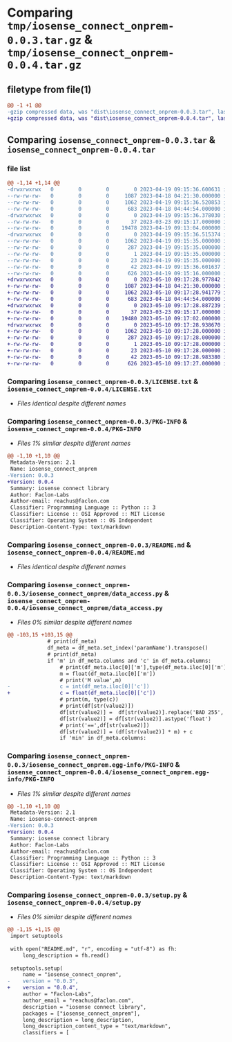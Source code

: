 # Comparing `tmp/iosense_connect_onprem-0.0.3.tar.gz` & `tmp/iosense_connect_onprem-0.0.4.tar.gz`

## filetype from file(1)

```diff
@@ -1 +1 @@
-gzip compressed data, was "dist\iosense_connect_onprem-0.0.3.tar", last modified: Wed Apr 19 09:15:36 2023, max compression
+gzip compressed data, was "dist\iosense_connect_onprem-0.0.4.tar", last modified: Wed May 10 09:17:28 2023, max compression
```

## Comparing `iosense_connect_onprem-0.0.3.tar` & `iosense_connect_onprem-0.0.4.tar`

### file list

```diff
@@ -1,14 +1,14 @@
-drwxrwxrwx   0        0        0        0 2023-04-19 09:15:36.600631 iosense_connect_onprem-0.0.3/
--rw-rw-rw-   0        0        0     1087 2023-04-18 04:21:30.000000 iosense_connect_onprem-0.0.3/LICENSE.txt
--rw-rw-rw-   0        0        0     1062 2023-04-19 09:15:36.520853 iosense_connect_onprem-0.0.3/PKG-INFO
--rw-rw-rw-   0        0        0      683 2023-04-18 04:44:54.000000 iosense_connect_onprem-0.0.3/README.md
-drwxrwxrwx   0        0        0        0 2023-04-19 09:15:36.378030 iosense_connect_onprem-0.0.3/iosense_connect_onprem/
--rw-rw-rw-   0        0        0       37 2023-03-23 09:15:17.000000 iosense_connect_onprem-0.0.3/iosense_connect_onprem/__init__.py
--rw-rw-rw-   0        0        0    19478 2023-04-19 09:13:04.000000 iosense_connect_onprem-0.0.3/iosense_connect_onprem/data_access.py
-drwxrwxrwx   0        0        0        0 2023-04-19 09:15:36.515374 iosense_connect_onprem-0.0.3/iosense_connect_onprem.egg-info/
--rw-rw-rw-   0        0        0     1062 2023-04-19 09:15:35.000000 iosense_connect_onprem-0.0.3/iosense_connect_onprem.egg-info/PKG-INFO
--rw-rw-rw-   0        0        0      287 2023-04-19 09:15:35.000000 iosense_connect_onprem-0.0.3/iosense_connect_onprem.egg-info/SOURCES.txt
--rw-rw-rw-   0        0        0        1 2023-04-19 09:15:35.000000 iosense_connect_onprem-0.0.3/iosense_connect_onprem.egg-info/dependency_links.txt
--rw-rw-rw-   0        0        0       23 2023-04-19 09:15:35.000000 iosense_connect_onprem-0.0.3/iosense_connect_onprem.egg-info/top_level.txt
--rw-rw-rw-   0        0        0       42 2023-04-19 09:15:36.601637 iosense_connect_onprem-0.0.3/setup.cfg
--rw-rw-rw-   0        0        0      626 2023-04-19 09:15:16.000000 iosense_connect_onprem-0.0.3/setup.py
+drwxrwxrwx   0        0        0        0 2023-05-10 09:17:28.977842 iosense_connect_onprem-0.0.4/
+-rw-rw-rw-   0        0        0     1087 2023-04-18 04:21:30.000000 iosense_connect_onprem-0.0.4/LICENSE.txt
+-rw-rw-rw-   0        0        0     1062 2023-05-10 09:17:28.941779 iosense_connect_onprem-0.0.4/PKG-INFO
+-rw-rw-rw-   0        0        0      683 2023-04-18 04:44:54.000000 iosense_connect_onprem-0.0.4/README.md
+drwxrwxrwx   0        0        0        0 2023-05-10 09:17:28.887239 iosense_connect_onprem-0.0.4/iosense_connect_onprem/
+-rw-rw-rw-   0        0        0       37 2023-03-23 09:15:17.000000 iosense_connect_onprem-0.0.4/iosense_connect_onprem/__init__.py
+-rw-rw-rw-   0        0        0    19480 2023-05-10 09:17:02.000000 iosense_connect_onprem-0.0.4/iosense_connect_onprem/data_access.py
+drwxrwxrwx   0        0        0        0 2023-05-10 09:17:28.938670 iosense_connect_onprem-0.0.4/iosense_connect_onprem.egg-info/
+-rw-rw-rw-   0        0        0     1062 2023-05-10 09:17:28.000000 iosense_connect_onprem-0.0.4/iosense_connect_onprem.egg-info/PKG-INFO
+-rw-rw-rw-   0        0        0      287 2023-05-10 09:17:28.000000 iosense_connect_onprem-0.0.4/iosense_connect_onprem.egg-info/SOURCES.txt
+-rw-rw-rw-   0        0        0        1 2023-05-10 09:17:28.000000 iosense_connect_onprem-0.0.4/iosense_connect_onprem.egg-info/dependency_links.txt
+-rw-rw-rw-   0        0        0       23 2023-05-10 09:17:28.000000 iosense_connect_onprem-0.0.4/iosense_connect_onprem.egg-info/top_level.txt
+-rw-rw-rw-   0        0        0       42 2023-05-10 09:17:28.983380 iosense_connect_onprem-0.0.4/setup.cfg
+-rw-rw-rw-   0        0        0      626 2023-05-10 09:17:27.000000 iosense_connect_onprem-0.0.4/setup.py
```

### Comparing `iosense_connect_onprem-0.0.3/LICENSE.txt` & `iosense_connect_onprem-0.0.4/LICENSE.txt`

 * *Files identical despite different names*

### Comparing `iosense_connect_onprem-0.0.3/PKG-INFO` & `iosense_connect_onprem-0.0.4/PKG-INFO`

 * *Files 1% similar despite different names*

```diff
@@ -1,10 +1,10 @@
 Metadata-Version: 2.1
 Name: iosense_connect_onprem
-Version: 0.0.3
+Version: 0.0.4
 Summary: iosense connect library
 Author: Faclon-Labs
 Author-email: reachus@faclon.com
 Classifier: Programming Language :: Python :: 3
 Classifier: License :: OSI Approved :: MIT License
 Classifier: Operating System :: OS Independent
 Description-Content-Type: text/markdown
```

### Comparing `iosense_connect_onprem-0.0.3/README.md` & `iosense_connect_onprem-0.0.4/README.md`

 * *Files identical despite different names*

### Comparing `iosense_connect_onprem-0.0.3/iosense_connect_onprem/data_access.py` & `iosense_connect_onprem-0.0.4/iosense_connect_onprem/data_access.py`

 * *Files 0% similar despite different names*

```diff
@@ -103,15 +103,15 @@
             # print(df_meta)
             df_meta = df_meta.set_index('paramName').transpose()
             # print(df_meta)
             if 'm' in df_meta.columns and 'c' in df_meta.columns:
                 # print(df_meta.iloc[0]['m'],type(df_meta.iloc[0]['m']))
                 m = float(df_meta.iloc[0]['m'])
                 # print('M value',m)
-                c = int(df_meta.iloc[0]['c'])
+                c = float(df_meta.iloc[0]['c'])
                 # print(m, type(c))
                 # print(df[str(value2)])
                 df[str(value2)] =  df[str(value2)].replace('BAD 255', '-99999').replace('-','99999').replace('BAD undefined', '-99999').replace('BAD 0', '-99999')
                 df[str(value2)] = df[str(value2)].astype('float')
                 # print('==',df[str(value2)])
                 df[str(value2)] = (df[str(value2)] * m) + c
                 if 'min' in df_meta.columns:
```

### Comparing `iosense_connect_onprem-0.0.3/iosense_connect_onprem.egg-info/PKG-INFO` & `iosense_connect_onprem-0.0.4/iosense_connect_onprem.egg-info/PKG-INFO`

 * *Files 1% similar despite different names*

```diff
@@ -1,10 +1,10 @@
 Metadata-Version: 2.1
 Name: iosense-connect-onprem
-Version: 0.0.3
+Version: 0.0.4
 Summary: iosense connect library
 Author: Faclon-Labs
 Author-email: reachus@faclon.com
 Classifier: Programming Language :: Python :: 3
 Classifier: License :: OSI Approved :: MIT License
 Classifier: Operating System :: OS Independent
 Description-Content-Type: text/markdown
```

### Comparing `iosense_connect_onprem-0.0.3/setup.py` & `iosense_connect_onprem-0.0.4/setup.py`

 * *Files 0% similar despite different names*

```diff
@@ -1,15 +1,15 @@
 import setuptools
 
 with open("README.md", "r", encoding = "utf-8") as fh:
     long_description = fh.read()
 
 setuptools.setup(
     name = "iosense_connect_onprem",
-    version = "0.0.3",
+    version = "0.0.4",
     author = "Faclon-Labs",
     author_email = "reachus@faclon.com",
     description = "iosense connect library",
     packages = ["iosense_connect_onprem"],
     long_description = long_description,
     long_description_content_type = "text/markdown",
     classifiers = [
```

